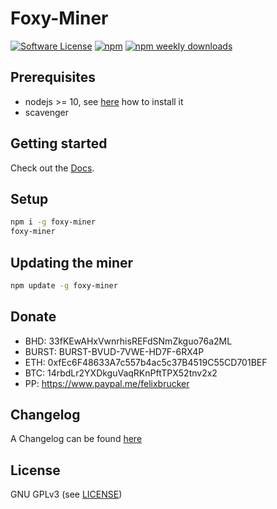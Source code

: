 Foxy-Miner
======

[![Software License](https://img.shields.io/badge/license-GPL--3.0-brightgreen.svg?style=flat-square)](LICENSE)
[![npm](https://img.shields.io/npm/v/foxy-miner.svg?style=flat-square)](https://www.npmjs.com/package/foxy-miner)
[![npm weekly downloads](https://img.shields.io/npm/dw/foxy-miner.svg?style=flat-square)](https://www.npmjs.com/package/foxy-miner)

## Prerequisites

- nodejs >= 10, see [here](https://docs.foxypool.cf/installing-nodejs) how to install it
- scavenger

## Getting started

Check out the [Docs](https://docs.foxypool.cf/foxy-miner).

## Setup

```bash
npm i -g foxy-miner
foxy-miner
```

## Updating the miner

```bash
npm update -g foxy-miner
```

## Donate

- BHD: 33fKEwAHxVwnrhisREFdSNmZkguo76a2ML
- BURST: BURST-BVUD-7VWE-HD7F-6RX4P
- ETH: 0xfEc6F48633A7c557b4ac5c37B4519C55CD701BEF
- BTC: 14rbdLr2YXDkguVaqRKnPftTPX52tnv2x2
- PP: https://www.paypal.me/felixbrucker

## Changelog

A Changelog can be found [here](https://github.com/felixbrucker/foxy-miner/blob/master/CHANGELOG.md)

## License

GNU GPLv3 (see [LICENSE](https://github.com/felixbrucker/foxy-miner/blob/master/LICENSE))

